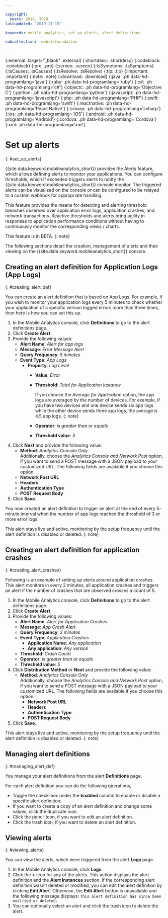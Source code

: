```yaml
---

copyright:
  years: 2018, 2019
lastupdated: "2019-11-15"

keywords: mobile analytics, set up alerts, alert definitions

subcollection:  mobilefoundation

---
```


{:external: target="_blank" .external}
{:shortdesc: .shortdesc}
{:codeblock: .codeblock}
{:pre: .pre}
{:screen: .screen}
{:tsSymptoms: .tsSymptoms}
{:tsCauses: .tsCauses}
{:tsResolve: .tsResolve}
{:tip: .tip}
{:important: .important}
{:note: .note}
{:download: .download}
{:java: .ph data-hd-programlang='java'}
{:ruby: .ph data-hd-programlang='ruby'}
{:c#: .ph data-hd-programlang='c#'}
{:objectc: .ph data-hd-programlang='Objective C'}
{:python: .ph data-hd-programlang='python'}
{:javascript: .ph data-hd-programlang='javascript'}
{:php: .ph data-hd-programlang='PHP'}
{:swift: .ph data-hd-programlang='swift'}
{:reactnative: .ph data-hd-programlang='React Native'}
{:csharp: .ph data-hd-programlang='csharp'}
{:ios: .ph data-hd-programlang='iOS'}
{:android: .ph data-hd-programlang='Android'}
{:cordova: .ph data-hd-programlang='Cordova'}
{:xml: .ph data-hd-programlang='xml'}

# Set up alerts
{: #set_up_alerts}

{{site.data.keyword.mobileanalytics_short}} provides the Alerts feature, which allows defining alerts to monitor your applications. You can configure thresholds, which if exceeded triggers alerts to notify the {{site.data.keyword.mobileanalytics_short}} console monitor. The triggered alerts can be visualized on the console or can be configured to be relayed to a custom webhook for appropriate handling.

This feature provides the means for detecting and alerting threshold breaches observed over application error logs, application crashes, and network transactions. Reactive thresholds and alerts bring agility in responses to application performance conditions without having to continuously monitor the corresponding views / charts.

This feature is in BETA.
{: note}

The following sections detail the creation, management of alerts and their viewing on the {{site.data.keyword.mobileanalytics_short}} console.

## Creating an alert definition for Application Logs (App Logs)
{: #creating_alert_def}

You can create an alert definition that is based on App Logs.  For example, if you wish to monitor your application logs every 5 minutes to check whether your application of a specific version logged errors more than three times, then here is how you can set this up.

1. In the Mobile Analytics console, click **Definitions** to go to the alert definitions page.
1. Click **Create Alert**.
1. Provide the following values:
   * **Alert Name**: *Alert for app logs*
   * **Message**: *Error Message Alert*
   * **Query Frequency**: *5 minutes*
   * **Event Type**: *App Logs*
      * **Property**: *Log Level*
         * **Value**: *Error*
         * **Threshold**: *Total for Application Instance*

            If you choose the *Average for Application* option, the app logs are averaged by the number of devices. For example, if you have two devices and one device sends six app logs while the other device sends three app logs, the average is 4.5 app logs.
            {: note}

         * **Operator**: *is greater than or equals*
         * **Threshold value**: *3*
1. Click **Next** and provide the following value:
   * **Method**: *Analytics Console Only*<br/>
      Additionally, choose the *Analytics Console and Network Post* option, if you want to send a POST message with a JSON payload to your customized URL. The following fields are available if you choose this option.
   * **Network Post URL**
   * **Headers**
   * **Authentication Type**
   * **POST Request Body**
1. Click **Save**.  

You now created an alert definition to trigger an alert at the end of every 5-minute interval when the number of app logs reached the threshold of 3 or more error logs.

This alert stays live and active, monitoring by the setup frequency until the alert definition is disabled or deleted.
{: note}

## Creating an alert definition for application crashes
{: #creating_alert_crashes}

Following is an example of setting up alerts around application crashes.  This alert monitors in every 2 minutes, all application crashes and triggers an alert if the number of crashes that are observed crosses a count of 5.

1. In the Mobile Analytics console, click **Definitions** to go to the alert definitions page.
1. Click **Create Alert**.
1. Provide the following values:
   * **Alert Name**: *Alert for Application Crashes*
   * **Message**: *App Crash Alert*
   * **Query Frequency**: *2 minutes*
   * **Event Type**: *Application Crashes*
      * **Application Name**: *Any application*
      * **Any application**: *Any version*
   * **Threshold**: *Crash Count*
   * **Operator**: *is greater than or equals*
   * **Threshold value**: *5*
1. Click **Distribution Method** or **Next** and provide the following value:
   * **Method**: *Analytics Console Only*<br/>
      Additionally, choose the *Analytics Console and Network Post* option, if you want to send a POST message with a JSON payload to your customized URL. The following fields are available if you choose this option.
      * **Network Post URL**
      * **Headers**
      * **Authentication Type**
      * **POST Request Body**
1. Click **Save**.  

This alert stays live and active, monitoring by the setup frequency until the alert definition is disabled or deleted.
{: note}

## Managing alert definitions
{: #managing_alert_def}

You manage your alert definitions from the alert **Definitions** page.

For each alert definition you can do the following operations,
* Toggle the check-box under the **Enabled** column to enable or disable a specific alert definition.
* If you want to create a copy of an alert definition and change some values, click the duplicate icon.
* Click the pencil icon, if you want to edit an alert definition.
* Click the trash icon, if you want to delete an alert definition.

## Viewing alerts
{: #viewing_alerts}

You can view the alerts, which were triggered from the alert **Logs** page.

1. In the Mobile Analytics console, click **Logs**.
1. Click the **+** icon for any of the alerts. This action displays the alert definition and the **Alert Instances** section.
   If the corresponding alert definition wasn’t deleted or modified, you can edit the alert definition by clicking **Edit Alert**. Otherwise, the **Edit Alert** button is unavailable and the following message displays:
   `This alert definition has since been modified or deleted.`
1. You can optionally select an alert and click the trash icon to delete the alert.
